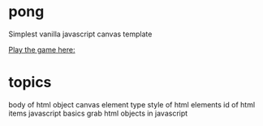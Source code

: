 # pong
Simplest vanilla javascript canvas template

[Play the game here:](./pong.html)


# topics
body of html object
canvas element type
style of html elements
id of html items
javascript basics
grab html objects in javascript
